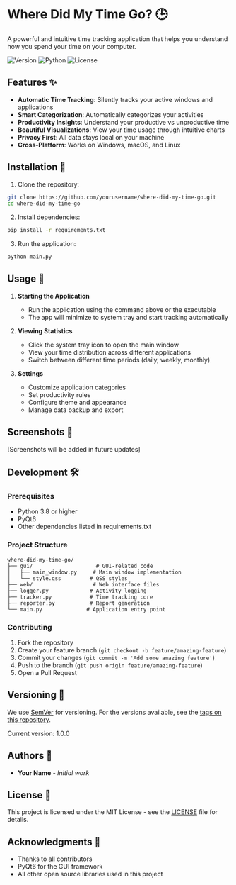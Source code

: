 # Where Did My Time Go? 🕒

A powerful and intuitive time tracking application that helps you understand how you spend your time on your computer.

![Version](https://img.shields.io/badge/version-1.0.0-blue.svg)
![Python](https://img.shields.io/badge/python-3.8+-green.svg)
![License](https://img.shields.io/badge/license-MIT-blue.svg)

## Features ✨

- **Automatic Time Tracking**: Silently tracks your active windows and applications
- **Smart Categorization**: Automatically categorizes your activities
- **Productivity Insights**: Understand your productive vs unproductive time
- **Beautiful Visualizations**: View your time usage through intuitive charts
- **Privacy First**: All data stays local on your machine
- **Cross-Platform**: Works on Windows, macOS, and Linux

## Installation 🚀

1. Clone the repository:

```bash
git clone https://github.com/yourusername/where-did-my-time-go.git
cd where-did-my-time-go
```

2. Install dependencies:

```bash
pip install -r requirements.txt
```

3. Run the application:

```bash
python main.py
```

## Usage 📖

1. **Starting the Application**

   - Run the application using the command above or the executable
   - The app will minimize to system tray and start tracking automatically

2. **Viewing Statistics**

   - Click the system tray icon to open the main window
   - View your time distribution across different applications
   - Switch between different time periods (daily, weekly, monthly)

3. **Settings**
   - Customize application categories
   - Set productivity rules
   - Configure theme and appearance
   - Manage data backup and export

## Screenshots 📸

[Screenshots will be added in future updates]

## Development 🛠️

### Prerequisites

- Python 3.8 or higher
- PyQt6
- Other dependencies listed in requirements.txt

### Project Structure

```
where-did-my-time-go/
├── gui/                    # GUI-related code
│   ├── main_window.py     # Main window implementation
│   └── style.qss         # QSS styles
├── web/                   # Web interface files
├── logger.py             # Activity logging
├── tracker.py            # Time tracking core
├── reporter.py           # Report generation
└── main.py              # Application entry point
```

### Contributing

1. Fork the repository
2. Create your feature branch (`git checkout -b feature/amazing-feature`)
3. Commit your changes (`git commit -m 'Add some amazing feature'`)
4. Push to the branch (`git push origin feature/amazing-feature`)
5. Open a Pull Request

## Versioning 📌

We use [SemVer](http://semver.org/) for versioning. For the versions available, see the [tags on this repository](https://github.com/yourusername/where-did-my-time-go/tags).

Current version: 1.0.0

## Authors 👥

- **Your Name** - _Initial work_

## License 📄

This project is licensed under the MIT License - see the [LICENSE](LICENSE) file for details.

## Acknowledgments 🙏

- Thanks to all contributors
- PyQt6 for the GUI framework
- All other open source libraries used in this project
